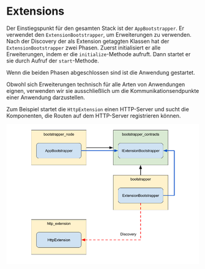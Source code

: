 # Extensions

Der Einstiegspunkt für den gesamten Stack ist der `AppBootstrapper`. Er
verwendet den `ExtensionBootstrapper`, um Erweiterungen zu verwenden. Nach der
Discovery der als Extension getaggten Klassen hat der `ExtensionBootstrapper` 
zwei Phasen. Zuerst initialisiert er alle Erweiterungen, indem er 
die `initialize`-Methode aufruft. Dann startet er sie durch Aufruf der `start`-Methode.

Wenn die beiden Phasen abgeschlossen sind ist die Anwendung gestartet.

Obwohl sich Erweiterungen technisch für alle Arten von Anwendungen eignen,
verwenden wir sie ausschließlich um die Kommunikationsendpunkte einer Anwendung
darzustellen.

Zum Beispiel startet die `HttpExtension` einen HTTP-Server und sucht die
Komponenten, die Routen auf dem HTTP-Server registrieren können.

![Extension](images/extensions.png)
